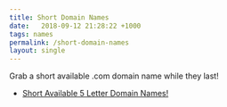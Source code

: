 ```yaml
---
title: Short Domain Names
date:   2018-09-12 21:28:22 +1000
tags: names
permalink: /short-domain-names
layout: single
---
```


Grab a short available .com domain name while they last!

* [Short Available 5 Letter Domain Names!](/short-domain-names/available-5-letter)
